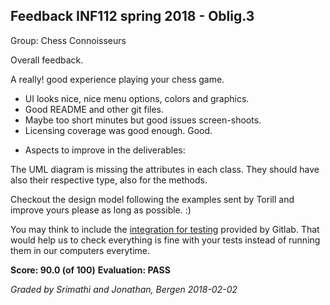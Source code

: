 Feedback INF112 spring 2018 - Oblig.3
---

Group: Chess Connoisseurs

Overall feedback.

A really! good experience playing your chess game.

 - UI looks nice, nice menu options, colors and graphics.
 - Good README and other git files.
 - Maybe too short minutes but good issues screen-shoots.
 - Licensing coverage was good enough. Good.

+ Aspects to improve in the deliverables:

The UML diagram is missing the attributes in each class.
They should have also their respective type, also for the methods.


Checkout the design model following the examples sent by Torill
and improve yours please as long as possible. :)

You may think to include the [integration for testing](https://about.gitlab.com/features/gitlab-ci-cd/)
provided by Gitlab. That would help us to check everything is fine with
your tests instead of running them in our computers everytime.

**Score: 90.0 (of 100)**
**Evaluation: PASS**

*Graded by Srimathi and Jonathan, Bergen 2018-02-02*